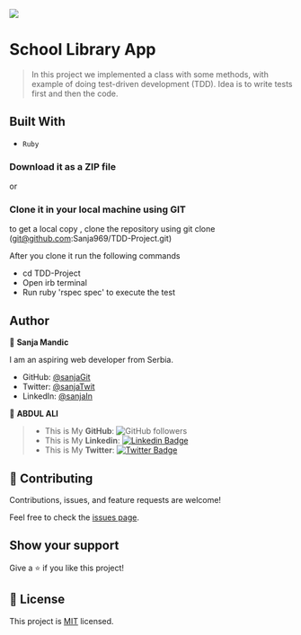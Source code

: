 ![](https://img.shields.io/badge/Microverse-blueviolet)

# School Library App

> In this project we implemented a class with some methods, with example of doing test-driven development (TDD). Idea is to write tests first and then the code.

## Built With
- `Ruby`

### Download it as a ZIP file
or

### Clone it in your local machine using GIT
to get a local copy , clone the repository using git clone
(git@github.com:Sanja969/TDD-Project.git)

After you clone it run  the following commands

 - cd TDD-Project
 - Open irb terminal
 - Run ruby 'rspec spec' to execute the test


## Author

👤 **Sanja Mandic**

I am an aspiring web developer from Serbia.
- GitHub: [@sanjaGit](https://github.com/Sanja969)
- Twitter: [@sanjaTwit](https://twitter.com/SanjaMandic42)
- LinkedIn: [@sanjaIn](https://linkedin.com/in/sanja-mandic-823995a2/)

👤 **ABDUL ALI**

> * This is My **GitHub**: ![GitHub followers](https://img.shields.io/github/followers/ABDULALI3468?label=ABDULALI&style=social)
> * This is My **Linkedin**: [![Linkedin Badge](https://img.shields.io/badge/-ABDUL%20ALI-blue?style=flat-square&logo=Linkedin&logoColor=white&link=https://www.linkedin.com/in/abdul-ali-5400bb216/)](https://www.linkedin.com/in/abdul-ali-5400bb216/)&nbsp;
> * This is My **Twitter**: [![Twitter Badge](https://img.shields.io/badge/-@mrabdul_ali_-1ca0f1?style=flat-square&labelColor=1ca0f1&logo=twitter&logoColor=white&link=https://twitter.com/mrabdul_ali)](https://twitter.com/mrabdul_ali)&nbsp;



## 🤝 Contributing

Contributions, issues, and feature requests are welcome!

Feel free to check the [issues page](https://github.com/Sanja969/TDD-Project/issues).

## Show your support

Give a ⭐️ if you like this project!

## 📝 License

This project is [MIT](./MIT.md) licensed.

